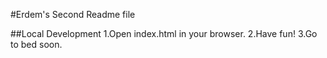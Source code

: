 #Erdem's Second Readme file


##Local Development
1.Open index.html in your browser.
2.Have fun!
3.Go to bed soon.